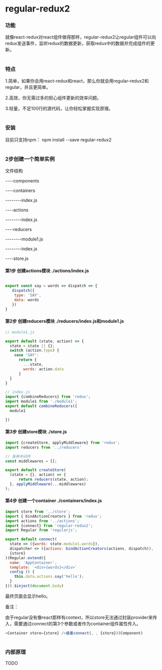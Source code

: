 # regular-redux2

### 功能
就像react-redux对react组件做得那样，regular-redux2让regular组件可以向redux发送事件，监听redux的数据更新，获取redux中的数据并完成组件的更新。

#


### 特点
1.简单，如果你会用react-redux和react，那么你就会用regular-redux2和regular，并且更简单。

2.高效，你无需过多的担心组件更新的效率问题。

3.轻量，不足100行的源代码，让你轻松掌握实现原理。

#

### 安装

目前只支持npm： npm install --save regular-redux2

#

### 2步创建一个简单实例

文件结构

----components

----containers
  
--------index.js
  
----actions
  
--------index.js

----reducers

--------module1.js

--------index.js

----store.js


#### 第1步 创建actions模块 ./actions/index.js

```js

export const say = words => dispatch => {
   dispatch({
    type: 'SAY',
    data: words
   })
}

```

#### 第2步 创建reducers模块 ./reducers/index.js和module1.js

```js
// module1.js

export default (state, action) => {
  state = state || {};
  switch (action.type) {
    case 'SAY':
      return {
        ...state,
        words: action.data
      }
  }
}

```

```js
// index.js
import {combineReducers} from 'redux';
import module1 from './module1';
export default combineReducers({
  module1

})  

```

#### 第3步 创建store模块 ./store.js

```js
import {createStore, applyMiddleware} from 'redux';
import reducers from '../reducers'

// 各种中间件
const middlewares = [];

export default createStore(
  (state = {}, action) => {
      return reducers(state, action);
  }, applyMiddleware(...middlewares)
);


```
#### 第4步 创建一个container ./containers/index.js

```js
import store from '../store';
import { bindActionCreators } from 'redux';
import actions from '../actions';
import {connect} from 'regular-redux2';
import Regular from 'regularjs';

export default connect(
  state => ({words: state.module1.words}),
  dispatcher => ({actions: bindActionCreators(actions, dispatch)),
  {store}
)(Regular.extend({
  name: 'AppContainer',
  template: `<div>{words}</div>`
  config () {
    this.data.actions.say('hello');
  }
})).$inject(document.body)

```
最终页面会显示hello。

备注：

由于regular没有像react那样有context，所以store无法通过封装provider来传入，需要通过connect的第3个参数或者作为container组件属性传入。

```js
<Container store={store} />或者connect(, , {store})(Component)

```


#

### 内部原理

TODO



